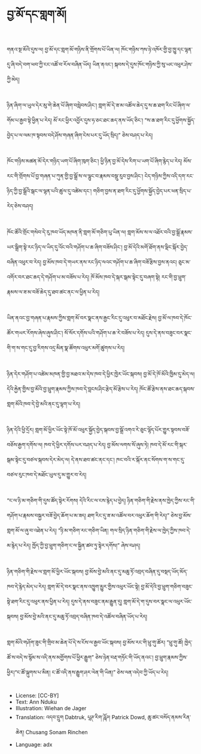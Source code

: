 # བྱ་མོ་དང་གླག་མོ།

##
གནའ་སྔ་མོའི་དུས་ལ། བྱ་མོ་དང་གླག་མོ་གཉིས་ནི་གྲོགས་པོ་ཡིན་ལ། ཁོང་གཉིས་ཀས་ཉེ་འཁོར་གྱི་བྱ་ཁྱུ་དང་ལྷན་དུ་ཞི་བདེ་བག་ཕབ་ཀྱི་ངང་འཚོ་བ་རོལ་བཞིན་ཡོད། ཡིན་ནའང་། སྐབས་དེ་དུས་ཁོང་གཉིས་ཀྱི་སུ་ཡང་འཕུར་ཤེས་ཀྱི་མེད།

##
ཉིན་ཞིག་ལ་ཡུལ་དེར་མུ་གེ་ཆེན་པོ་ཞིག་བསླེབས་ཤིང་། གླག་མོ་དེ་ཟ་མ་འཚོལ་ཆེད་དུ་ས་ཆ་ཐག་རིང་པོ་ཞིག་ལ་གོམ་པ་རྒྱབ་སྟེ་ཕྱིན་པ་རེད། མོ་རང་ཕྱིར་འབྱོར་དུས་ཧ་ཅང་ཐང་ཆད་ནས་ཡོད་ཅིང་། “ས་ཆ་ཐག་རིང་དུ་ཕྱོགས་སྐྱོད་བྱེད་པ་ལ་ལམ་ཁ་སྟབས་བདེ་ཤོས་གཞན་ཞིག་ངེས་པར་དུ་ཡོད་སྲིད།” ཅེས་བཤད་པ་རེད།

##
ཁོང་གཉིས་མཚན་མོ་དེར་གཉིད་ཡག་པོ་ཞིག་ཁུག་ཅིང་། ཕྱི་ཉིན་བྱ་མོ་དེས་རིག་པ་ཡག་པོ་ཞིག་རྙེད་པ་རེད། མོས་རང་གི་གྲོགས་པོ་བྱ་གཞན་པ་ཀུན་གྱི་བྱ་སྒྲོ་ས་ལ་ལྷུང་བ་རྣམས་བསྡུ་རུབ་བྱས་ཤིང་། ངེད་གཉིས་ཀྱིས་འདི་དག་རང་ཉིད་ཀྱི་བྱ་སྒྲོའི་སྒང་ལ་ལྷན་པའི་ཚུལ་དུ་འཚེམ་དང་། གཅིག་བྱས་ན་ཐག་རིང་དུ་ཕྱོགས་སྐྱོད་བྱེད་པར་ཕན་སྲིད་པ་རེད་ཅེས་བཤད།

##
ཁོང་ཚོའི་གྲོང་གསེབ་དེ་རུ་ཁབ་ཡོད་མཁན་ནི་གླག་མོ་གཅིག་པུ་ཡིན་ལ། གླག་མོས་ས་ལ་འཐོར་བའི་བྱ་སྒྲོ་རྣམས་ཡར་སྒྲིག་སྟེ་རང་ཉིད་ལ་ཡིད་དུ་འོང་བའི་གཤོག་པ་ཆ་ཞིག་བཟོས་ཤིང་། བྱ་མོ་དེའི་མགོ་ཐོག་ནས་ལྡིང་སྐོར་བྱེད་བཞིན་འཕུར་བ་རེད། བྱ་མོས་ཁབ་དེ་གཡར་ནས་རང་ཉིད་ལའང་གཤོག་པ་ཆ་ཞིག་བཟོ་རྩིས་བྱས་ནའང། ཅུང་མ་འགོར་བར་ཐང་ཆད་དེ་གཤོག་པ་མ་བཟོས་པ་རེད། ཁོ་མོས་ཁབ་དེ་སྐར་སྒམ་སྟེང་དུ་བཞག་སྟེ། རང་གི་བྱ་ཕྲུག་རྣམས་ལ་ཟ་མ་བཟོ་ཆེད་དུ་ཐབ་ཚང་ནང་ལ་ཕྱིན་པ་རེད།

##
ཡིན་ནའང་བྱ་གཞན་པ་རྣམས་ཀྱིས་གླག་མོ་བར་སྣང་ནས་རྒྱང་རིང་དུ་འཕུར་བ་མཐོང་རྗེས། བྱ་མོ་ལ་ཁབ་དེ་ཁོང་ཚོར་གཡར་རོགས་ཞེས་ཞུས་ཤིང་། སོ་སོར་དགོས་པའི་གཤོག་པ་ཆ་རེ་བཟོས་པ་རེད། དུས་དེ་ནས་བཟུང་བར་སྣང་གི་ག་ས་གང་དུ་བྱ་རིགས་འདྲ་མིན་སྣ་ཚོགས་འཕུར་མགོ་ཚུགས་པ་རེད།

##
ཉིན་དེར་གཤོག་པ་འཚེམ་མཁན་གྱི་བྱ་མཐའ་མ་དེས་ཁབ་དེ་ཕྱིར་ཁྱེར་ཡོང་སྐབས། བྱ་མོ་དེ་ཁོ་མོའི་ཁྱིམ་དུ་མེད་ལ། དེའི་རྐྱེན་གྱིས་བྱ་མོའི་བྱ་ཕྲུག་རྣམས་ཀྱིས་ཁབ་དེ་བླངས་ཤིང་རྩེད་མོ་རྩེས་པ་རེད། ཁོང་ཚོ་རྩེས་ནས་ཐང་ཆད་སྐབས་གླག་མོའི་ཁབ་དེ་བྱེ་མའི་ནང་དུ་ལྷག་པ་རེད།

##
ཉིན་དེའི་ཕྱི་དྲོར། གླག་མོ་ཕྱིར་ཡོང་སྟེ་ཁོ་མོ་འཕུར་སྐྱོད་བྱེད་སྐབས་བྱ་སྒྲོ་འགའ་རེ་ཅུང་ལྷོད་པོར་གྱུར་སྟབས་བཟོ་བཅོས་རྒྱག་དགོས་ལ། ཁབ་དེ་ཕྱིར་དགོས་པར་བཤད་པ་རེད། བྱ་མོས་ལགས་སོ་ཞུས་ཏེ། ཁབ་དེ་མོ་རང་གི་སྐར་སྒམ་སྟེང་དུ་བཙལ་སྐབས་དེར་མེད་ལ། དེ་ནས་ཐབ་ཚང་ནང་དང་། ཁང་བའི་ར་སྐོར་ནང་སོགས་ག་ས་གང་དུ་བཙལ་རུང་ཁབ་དེ་མཐོང་ཡུལ་དུ་མ་གྱུར་བ་རེད།

##
“ང་ལ་ཉི་མ་གཅིག་གི་དུས་ཚོད་སྟེར་རོགས། དེའི་རིང་ལ་ངས་རྙེད་པ་བྱེད། ཉིན་གཅིག་གི་རྗེས་ནས་ཁྱེད་ཀྱིས་རང་གི་གཤོག་པ་རྣམས་བསྐྱར་བཟོ་བྱེད་ཆོག་པ་མ་ཟད། ཐག་རིང་དུ་ཟ་མ་འཚོལ་བར་འཕུར་ཆོག་གི་རེད།” ཅེས་བྱ་མོས་གླག་མོ་ལ་ཞུ་བ་འཐེན་པ་རེད། “ཉི་མ་གཅིག་རང་གཅིག་ཡིན། གལ་སྲིད་ཉིན་གཅིག་གི་རྗེས་ལ་ཁྱེད་ཀྱིས་ཁབ་དེ་མ་རྙེད་པ་རེད། ཁྱོད་ཀྱི་བྱ་ཕྲུག་གཅིག་ང་ལ་སྐྱིན་ཚབ་ཏུ་སྟེར་དགོས།” ཞེས་བཤད།

##
ཉིན་གཅིག་གི་རྗེས་ལ་གླག་མོ་ཕྱིར་ཡོང་སྐབས། བྱ་མོས་བྱེ་མའི་ནང་དུ་མཆུ་ཏོ་འབྲད་བཞིན་དུ་བསྡད་ཡོད་མོད་ཁབ་དེ་རྙེད་མེད་པ་རེད། གླག་མོ་དེ་བར་སྣང་ནས་འཁྱུག་མྱུར་གྱིས་འཕུར་ཡོང་སྟེ། བྱ་མོ་དེའི་བྱ་ཕྲུག་གཅིག་བཟུང་སྟེ་ཐག་རིང་དུ་འཕུར་ནས་ཕྱིན་པ་རེད། དུས་དེ་ནས་བཟུང་ནམ་རྒྱུན་དུ། གླག་མོ་དེ་ག་དུས་བར་སྣང་ལ་འཕུར་ཡོང་སྐབས། བྱ་མོས་བྱེ་མའི་ནང་དུ་མཆུ་ཏོ་འབྲད་བཞིན་ཁབ་དེ་འཚོལ་བཞིན་ཡོད་པ་རེད།

##
གླག་མོའི་གཤོག་ཟུང་གི་གྲིབ་མ་ཆེན་པོ་དེ་ས་ངོས་ལ་རྒྱབ་ཡོང་སྐབས། བྱ་མོས་རང་གི་ཕྲུ་གུ་ཚོར། “ཕྲུ་གུ་ཚོ། ཁྱེད་ཚོ་ས་བདེ་ས་སྙོམ་ས་འདི་ནས་མགྱོགས་པོ་ཕྱིར་རྒྱུག” ཅེས་ཉེན་བརྡ་གཏོང་གི་ཡོད་ནའང་། བྱ་ཕྲུག་རྣམས་ཀྱིས་ཕྱིར།“ང་ཚོ་ལྐུགས་པ་མིན། ང་ཚོ་འདི་ནས་རྒྱུག་ཤར་ལེན་གི་ཡིན།” ཅེས་ལན་འདེབ་ཀྱི་ཡོད་པ་རེད།

##
* License: [CC-BY]
* Text: Ann Nduku
* Illustration: Wiehan de Jager
* Translation: འདབ་དྲུག Dabtruk, པཱཊ་རིག་ཌཱོཌ། Patrick Dowd, ཆུ་ཚང་བསོད་ནམས་རིན་ཆེན། Chusang Sonam Rinchen
* Language: adx
